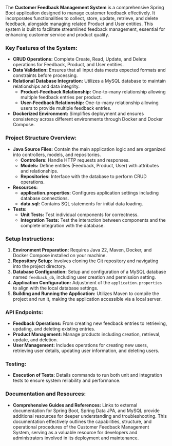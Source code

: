 The **Customer Feedback Management System** is a comprehensive Spring Boot application designed to manage customer feedback effectively. It incorporates functionalities to collect, store, update, retrieve, and delete feedback, alongside managing related Product and User entities. This system is built to facilitate streamlined feedback management, essential for enhancing customer service and product quality.
### Key Features of the System:
- **CRUD Operations:** Complete Create, Read, Update, and Delete operations for Feedback, Product, and User entities.
- **Data Validation:** Ensures that all input data meets expected formats and constraints before processing.
- **Relational Database Integration:** Utilizes a MySQL database to maintain relationships and data integrity.
  - **Product-Feedback Relationship:** One-to-many relationship allowing multiple feedback entries per product.
  - **User-Feedback Relationship:** One-to-many relationship allowing users to provide multiple feedback entries.
- **Dockerized Environment:** Simplifies deployment and ensures consistency across different environments through Docker and Docker Compose.
### Project Structure Overview:
- **Java Source Files:** Contain the main application logic and are organized into controllers, models, and repositories.
  - **Controllers:** Handle HTTP requests and responses.
  - **Models:** Define entities (Feedback, Product, User) with attributes and relationships.
  - **Repositories:** Interface with the database to perform CRUD operations.
- **Resources:**
  - **application.properties:** Configures application settings including database connections.
  - **data.sql:** Contains SQL statements for initial data loading.
- **Tests:**
  - **Unit Tests:** Test individual components for correctness.
  - **Integration Tests:** Test the interaction between components and the complete integration with the database.
### Setup Instructions:
1. **Environment Preparation:** Requires Java 22, Maven, Docker, and Docker Compose installed on your machine.
2. **Repository Setup:** Involves cloning the Git repository and navigating into the project directory.
3. **Database Configuration:** Setup and configuration of a MySQL database named `feedback_db`, including user creation and permission setting.
4. **Application Configuration:** Adjustment of the `application.properties` to align with the local database settings.
5. **Building and Running the Application:** Utilizes Maven to compile the project and run it, making the application accessible via a local server.
### API Endpoints:
- **Feedback Operations:** From creating new feedback entries to retrieving, updating, and deleting existing entries.
- **Product Management:** Manage products including creation, retrieval, update, and deletion.
- **User Management:** Includes operations for creating new users, retrieving user details, updating user information, and deleting users.
### Testing:
- **Execution of Tests:** Details commands to run both unit and integration tests to ensure system reliability and performance.
### Documentation and Resources:
- **Comprehensive Guides and References:** Links to external documentation for Spring Boot, Spring Data JPA, and MySQL provide additional resources for deeper understanding and troubleshooting.
  This documentation effectively outlines the capabilities, structure, and operational procedures of the Customer Feedback Management System, serving as a valuable resource for developers and administrators involved in its deployment and maintenance.